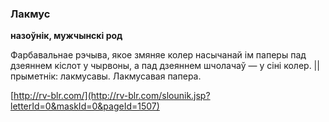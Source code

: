 ### Лакмус
**назоўнік, мужчынскі род**

Фарбавальнае рэчыва, якое змяняе колер насычанай ім паперы пад дзеяннем кіслот у чырвоны, а пад дзеяннем шчолачаў — у сіні колер. || прыметнік: лакмусавы. Лакмусавая папера.

<a rel="author">[http://rv-blr.com/](http://rv-blr.com/slounik.jsp?letterId=0&maskId=0&pageId=1507)</a>

